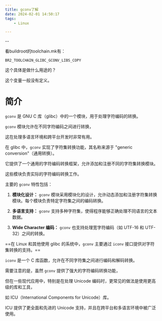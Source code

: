 ```yaml
---
title: gconv了解
date: 2024-02-01 14:50:17
tags:
	- Linux

---
```


--

看buildroot的toolchain.mk有：

```
BR2_TOOLCHAIN_GLIBC_GCONV_LIBS_COPY
```

这个具体是做什么用途的？

这个变量一般没有定义。

# 简介

`gconv` 是 GNU C 库（glibc）中的一个模块，用于处理字符编码的转换。

`gconv` 模块允许在不同字符编码之间进行转换，

这在处理多语言环境和跨平台开发时非常有用。

在 glibc 中，`gconv` 实现了字符集转换功能，其名称来源于 "generic conversion"（通用转换）。

它提供了一个通用的字符编码转换框架，允许添加和注册不同的字符集转换模块。

这些模块负责实际的字符编码转换工作。

主要的 `gconv` 特性包括：

1. **模块化设计：** `gconv` 模块采用模块化的设计，允许动态添加和注册字符集转换模块。每个模块负责特定字符集之间的编码转换。

2. **多语言支持：** `gconv` 支持多种字符集，使得程序能够正确处理不同语言的文本数据。

3. **Wide Character 编码：** `gconv` 也支持处理宽字符编码（如 UTF-16 和 UTF-32）之间的转换。

==在 Linux 和其他使用 glibc 的系统中，`gconv` 主要通过 `iconv` 接口提供对字符集转换的支持。==

`iconv` 是一个 C 库函数，允许在不同字符集之间进行编码和解码转换。

需要注意的是，虽然 `gconv` 提供了强大的字符编码转换功能，

但在一些现代应用中，特别是在处理 Unicode 编码时，更常见的做法是使用更高级的库和工具，

如 ICU（International Components for Unicode）库。

ICU 提供了更全面和先进的 Unicode 支持，并且在跨平台和多语言环境中被广泛使用。
